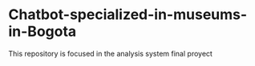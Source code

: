 # Chatbot-specialized-in-museums-in-Bogota
This repository is focused in the analysis system final proyect
